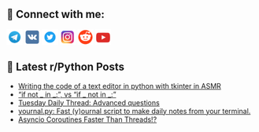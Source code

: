 ## 🔎 Connect with me:
[<img src="https://github.com/bullbesh/bullbesh/blob/main/images/Telegram.png" width="32" height="32" />](https://t.me/bullbesh)
[<img src="https://github.com/bullbesh/bullbesh/blob/main/images/VK.png" width="32" height="32" />](https://vk.com/bullbesh)
[<img src="https://github.com/bullbesh/bullbesh/blob/main/images/Twitter.png" width="32" height="32" />](https://twitter.com/bullbesh1)
[<img src="https://github.com/bullbesh/bullbesh/blob/main/images/Instagram.png" width="32" height="32" />](https://www.instagram.com/bullbesh)
[<img src="https://github.com/bullbesh/bullbesh/blob/main/images/Reddit.png" width="32" height="32" />](https://www.reddit.com/user/bullbesh)
[<img src="https://github.com/bullbesh/bullbesh/blob/main/images/YouTube.png" width="32" height="32" />](https://www.youtube.com/channel/UCtfjRs6uzgq5mfm8S06WTcg)

## 📕 Latest r/Python Posts
<!-- BLOG-POST-LIST:START -->
- [Writing the code of a text editor in python with tkinter in ASMR](https://www.reddit.com/r/Python/comments/16saipx/writing_the_code_of_a_text_editor_in_python_with/)
- [“if not _ in _:”, vs “if _ not in _:”](https://www.reddit.com/r/Python/comments/16s8uix/if_not_in_vs_if_not_in/)
- [Tuesday Daily Thread: Advanced questions](https://www.reddit.com/r/Python/comments/16s88v4/tuesday_daily_thread_advanced_questions/)
- [yournal.py: Fast &lpar;y&rpar;ournal script to make daily notes from your terminal.](https://www.reddit.com/r/Python/comments/16s34un/yournalpy_fast_yournal_script_to_make_daily_notes/)
- [Asyncio Coroutines Faster Than Threads!?](https://www.reddit.com/r/Python/comments/16s1ius/asyncio_coroutines_faster_than_threads/)
<!-- BLOG-POST-LIST:END -->
